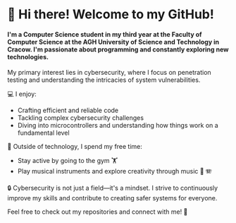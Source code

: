 # 👋 Hi there! Welcome to my GitHub!

#### I'm a Computer Science student in my third year at the Faculty of Computer Science at the AGH University of Science and Technology in Cracow. I'm passionate about programming and constantly exploring new technologies.

My primary interest lies in cybersecurity, where I focus on penetration testing and understanding the intricacies of system vulnerabilities.

💻 I enjoy:
- Crafting efficient and reliable code
- Tackling complex cybersecurity challenges
- Diving into microcontrollers and understanding how things work on a fundamental level  

🎵 Outside of technology, I spend my free time:
  - Stay active by going to the gym 🏋️
  - Play musical instruments and explore creativity through music 🎹 🪗

🔒 Cybersecurity is not just a field—it's a mindset. I strive to continuously improve my skills and contribute to creating safer systems for everyone.

Feel free to check out my repositories and connect with me! 🚀
